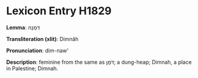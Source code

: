 # Lexicon Entry H1829

**Lemma**: דִּמְנָה

**Transliteration (xlit)**: Dimnâh

**Pronunciation**: dim-naw'

**Description**:
feminine from the same as דֹּמֶן; a dung-heap; Dimnah, a place in Palestine; Dimnah.
